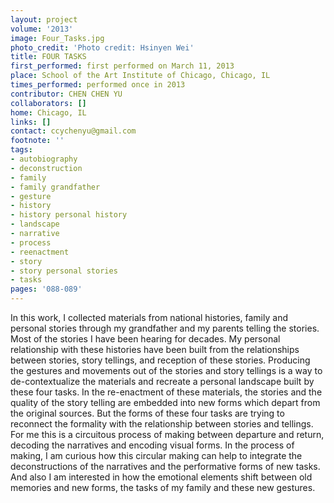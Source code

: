 ```yaml
---
layout: project
volume: '2013'
image: Four_Tasks.jpg
photo_credit: 'Photo credit: Hsinyen Wei'
title: FOUR TASKS
first_performed: first performed on March 11, 2013
place: School of the Art Institute of Chicago, Chicago, IL
times_performed: performed once in 2013
contributor: CHEN CHEN YU
collaborators: []
home: Chicago, IL
links: []
contact: ccychenyu@gmail.com
footnote: ''
tags:
- autobiography
- deconstruction
- family
- family grandfather
- gesture
- history
- history personal history
- landscape
- narrative
- process
- reenactment
- story
- story personal stories
- tasks
pages: '088-089'
---
```


In this work, I collected materials from national histories, family and personal stories through my grandfather and my parents telling the stories. Most of the stories I have been hearing for decades. My personal relationship with these histories have been built from the relationships between stories, story tellings, and reception of these stories. Producing the gestures and movements out of the stories and story tellings is a way to de-contextualize the materials and recreate a personal landscape built by these four tasks. In the re-enactment of these materials, the stories and the quality of the story telling are embedded into new forms which depart from the original sources. But the forms of these four tasks are trying to reconnect the formality with the relationship between stories and tellings. For me this is a circuitous process of making between departure and return, decoding the narratives and encoding visual forms. In the process of making, I am curious how this circular making can help to integrate the deconstructions of the narratives and the performative forms of new tasks. And also I am interested in how the emotional elements shift between old memories and new forms, the tasks of my family and these new gestures.
